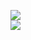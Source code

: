 [![](https://img.shields.io/badge/Made%20With-Github%20Spray-lightgrey.svg?style=for-the-badge&logo=github)](https://github.com/Annihil/github-spray#6164)  
[![](https://i.imgur.com/2DrTn0Z.gif)](https://github.com/Annihil/github-spray)